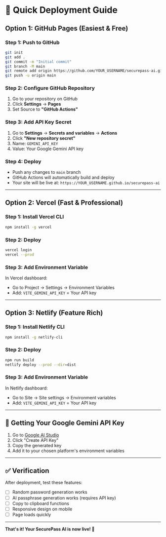 # 🚀 Quick Deployment Guide

## Option 1: GitHub Pages (Easiest & Free)

### Step 1: Push to GitHub
```bash
git init
git add .
git commit -m "Initial commit"
git branch -M main
git remote add origin https://github.com/YOUR_USERNAME/securepass-ai.git
git push -u origin main
```

### Step 2: Configure GitHub Repository
1. Go to your repository on GitHub
2. Click **Settings** → **Pages**
3. Set Source to **"GitHub Actions"**

### Step 3: Add API Key Secret
1. Go to **Settings** → **Secrets and variables** → **Actions**
2. Click **"New repository secret"**
3. Name: `GEMINI_API_KEY`
4. Value: Your Google Gemini API key

### Step 4: Deploy
- Push any changes to `main` branch
- GitHub Actions will automatically build and deploy
- Your site will be live at: `https://YOUR_USERNAME.github.io/securepass-ai`

---

## Option 2: Vercel (Fast & Professional)

### Step 1: Install Vercel CLI
```bash
npm install -g vercel
```

### Step 2: Deploy
```bash
vercel login
vercel --prod
```

### Step 3: Add Environment Variable
In Vercel dashboard:
- Go to Project → Settings → Environment Variables
- Add: `VITE_GEMINI_API_KEY` = Your API key

---

## Option 3: Netlify (Feature Rich)

### Step 1: Install Netlify CLI
```bash
npm install -g netlify-cli
```

### Step 2: Deploy
```bash
npm run build
netlify deploy --prod --dir=dist
```

### Step 3: Add Environment Variable
In Netlify dashboard:
- Go to Site → Site settings → Environment variables
- Add: `VITE_GEMINI_API_KEY` = Your API key

---

## 🔑 Getting Your Google Gemini API Key

1. Go to [Google AI Studio](https://aistudio.google.com/app/apikey)
2. Click "Create API Key"
3. Copy the generated key
4. Add it to your chosen platform's environment variables

---

## ✅ Verification

After deployment, test these features:
- [ ] Random password generation works
- [ ] AI passphrase generation works (requires API key)
- [ ] Copy to clipboard functions
- [ ] Responsive design on mobile
- [ ] Page loads quickly

---

**That's it! Your SecurePass AI is now live! 🎉**
